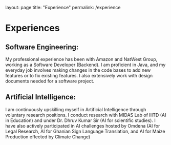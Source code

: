 layout: page
title: "Experience"
permalink: /experience

# Experiences
## Software Engineering:
My professional experience has been with Amazon and NatWest Group, working as a Software Developer (Backend). I am proficient in Java, and my everyday job involves making changes in the code bases to add new features or to fix existing features. I also extensively work with design documents needed for a software project.

## Artificial Intelligence:
I am continuously upskilling myself in Artificial Intelligence through voluntary research positions. I conduct research with MIDAS Lab of IIITD (AI in Education) and under Dr. Dhruv Kumar Sir (AI for scientific studies). I have also actively participated in AI challenges hosted by Omdena (AI for Legal Research, AI for Ghanian Sign Language Translation, and AI for Maize Production effected by Climate Change)
